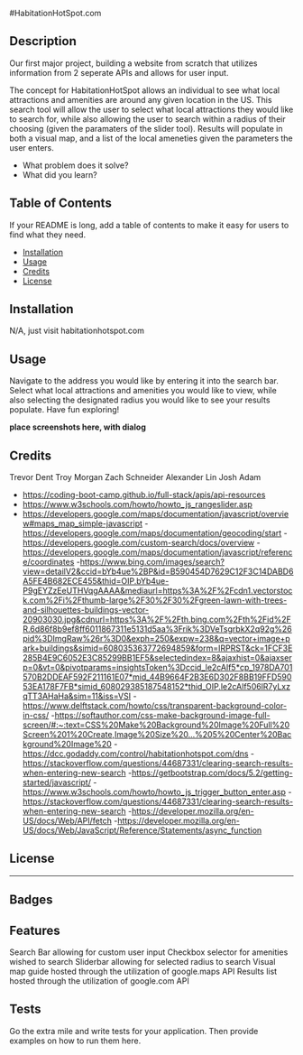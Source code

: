 #HabitationHotSpot.com 

## Description

Our first major project, building a website from scratch that utilizes information from 2 seperate APIs and allows for user input. 

The concept for HabitationHotSpot allows an individual to see what local attractions and amenities are around any given location in the US. This search tool will allow the user to select what local attractions they would like to search for, while also allowing the user to search within a radius of their choosing (given the paramaters of the slider tool). Results will populate in both a visual map, and a list of the local ameneties given the parameters the user enters.

- What problem does it solve?
- What did you learn?

## Table of Contents 

If your README is long, add a table of contents to make it easy for users to find what they need.

- [Installation](#installation)
- [Usage](#usage)
- [Credits](#credits)
- [License](#license)

## Installation

N/A, just visit habitationhotspot.com 

## Usage

Navigate to the address you would like by entering it into the search bar. Select what local attractions and amenities you would like to view, while also selecting the designated radius you would like to see your results populate. Have fun exploring! 

**place screenshots here, with dialog**

## Credits

Trevor Dent
Troy Morgan
Zach Schneider 
Alexander Lin
Josh Adam


- https://coding-boot-camp.github.io/full-stack/apis/api-resources
- https://www.w3schools.com/howto/howto_js_rangeslider.asp
- https://developers.google.com/maps/documentation/javascript/overview#maps_map_simple-javascript
-https://developers.google.com/maps/documentation/geocoding/start
-https://developers.google.com/custom-search/docs/overview
-https://developers.google.com/maps/documentation/javascript/reference/coordinates
-https://www.bing.com/images/search?view=detailV2&ccid=bYb4ue%2BP&id=B590454D7629C12F3C14DABD6A5FE4B682ECE455&thid=OIP.bYb4ue-P9gEYZzEeUTHVqgAAAA&mediaurl=https%3A%2F%2Fcdn1.vectorstock.com%2Fi%2Fthumb-large%2F30%2F30%2Fgreen-lawn-with-trees-and-silhouettes-buildings-vector-20903030.jpg&cdnurl=https%3A%2F%2Fth.bing.com%2Fth%2Fid%2FR.6d86f8b9ef8ff6011867311e5131d5aa%3Frik%3DVeTsgrbkX2q92g%26pid%3DImgRaw%26r%3D0&exph=250&expw=238&q=vector+image+park+buildings&simid=608035363772694859&form=IRPRST&ck=1FCF3E285B4E9C6052E3C85299BB1EF5&selectedindex=8&ajaxhist=0&ajaxserp=0&vt=0&pivotparams=insightsToken%3Dccid_le2cAlf5*cp_1978DA701570B2DDEAF592F211161E07*mid_44B9664F2B3E6D302F8BB19FFD59053EA178F7FB*simid_608029385187548152*thid_OIP.le2cAlf506lR7yLxzqTT3AHaHa&sim=11&iss=VSI
-https://www.delftstack.com/howto/css/transparent-background-color-in-css/
-https://softauthor.com/css-make-background-image-full-screen/#:~:text=CSS%20Make%20Background%20Image%20Full%20Screen%201%20Create,Image%20Size%20...%205%20Center%20Background%20Image%20
-https://dcc.godaddy.com/control/habitationhotspot.com/dns
-https://stackoverflow.com/questions/44687331/clearing-search-results-when-entering-new-search
-https://getbootstrap.com/docs/5.2/getting-started/javascript/
-https://www.w3schools.com/howto/howto_js_trigger_button_enter.asp
-https://stackoverflow.com/questions/44687331/clearing-search-results-when-entering-new-search
-https://developer.mozilla.org/en-US/docs/Web/API/fetch
-https://developer.mozilla.org/en-US/docs/Web/JavaScript/Reference/Statements/async_function


## License



---


## Badges


## Features

Search Bar allowing for custom user input
Checkbox selector for amenities wished to search
Sliderbar allowing for selected radius to search
Visual map guide hosted through the utilization of google.maps API
Results list hosted through the utilization of google.com API


## Tests

Go the extra mile and write tests for your application. Then provide examples on how to run them here.
